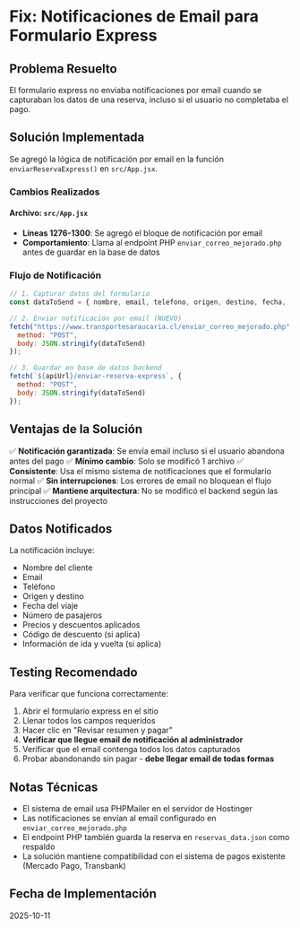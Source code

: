 # Fix: Notificaciones de Email para Formulario Express

## Problema Resuelto
El formulario express no enviaba notificaciones por email cuando se capturaban los datos de una reserva, incluso si el usuario no completaba el pago.

## Solución Implementada
Se agregó la lógica de notificación por email en la función `enviarReservaExpress()` en `src/App.jsx`.

### Cambios Realizados

#### Archivo: `src/App.jsx`
- **Líneas 1276-1300**: Se agregó el bloque de notificación por email
- **Comportamiento**: Llama al endpoint PHP `enviar_correo_mejorado.php` antes de guardar en la base de datos

### Flujo de Notificación

```javascript
// 1. Capturar datos del formulario
const dataToSend = { nombre, email, telefono, origen, destino, fecha, ... };

// 2. Enviar notificación por email (NUEVO)
fetch("https://www.transportesaraucaria.cl/enviar_correo_mejorado.php", {
  method: "POST",
  body: JSON.stringify(dataToSend)
});

// 3. Guardar en base de datos backend
fetch(`${apiUrl}/enviar-reserva-express`, {
  method: "POST",
  body: JSON.stringify(dataToSend)
});
```

## Ventajas de la Solución

✅ **Notificación garantizada**: Se envía email incluso si el usuario abandona antes del pago
✅ **Mínimo cambio**: Solo se modificó 1 archivo
✅ **Consistente**: Usa el mismo sistema de notificaciones que el formulario normal
✅ **Sin interrupciones**: Los errores de email no bloquean el flujo principal
✅ **Mantiene arquitectura**: No se modificó el backend según las instrucciones del proyecto

## Datos Notificados

La notificación incluye:
- Nombre del cliente
- Email
- Teléfono
- Origen y destino
- Fecha del viaje
- Número de pasajeros
- Precios y descuentos aplicados
- Código de descuento (si aplica)
- Información de ida y vuelta (si aplica)

## Testing Recomendado

Para verificar que funciona correctamente:

1. Abrir el formulario express en el sitio
2. Llenar todos los campos requeridos
3. Hacer clic en "Revisar resumen y pagar"
4. **Verificar que llegue email de notificación al administrador**
5. Verificar que el email contenga todos los datos capturados
6. Probar abandonando sin pagar - **debe llegar email de todas formas**

## Notas Técnicas

- El sistema de email usa PHPMailer en el servidor de Hostinger
- Las notificaciones se envían al email configurado en `enviar_correo_mejorado.php`
- El endpoint PHP también guarda la reserva en `reservas_data.json` como respaldo
- La solución mantiene compatibilidad con el sistema de pagos existente (Mercado Pago, Transbank)

## Fecha de Implementación
2025-10-11
